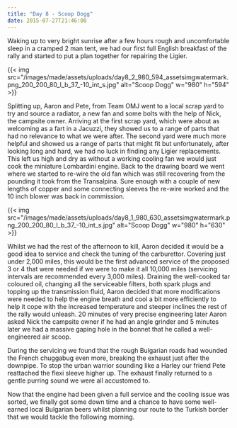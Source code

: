 ```yaml
---
title: "Day 8 - Scoop Dogg"
date: 2015-07-27T21:46:00
---
```


Waking up to very bright sunrise after a few hours rough and uncomfortable sleep in a cramped 2 man tent, we had our first full English breakfast of the rally and started to put a plan together for repairing the Ligier.

{{< img src="/images/made/assets/uploads/day8_2_980_594_assetsimgwatermark.png_200_200_80_l_b_37_-10_int_s.jpg" alt="Scoop Dogg" w="980" h="594" >}}

Splitting up, Aaron and Pete, from Team OMJ went to a local scrap yard to try and source a radiator, a new fan and some bolts with the help of Nick, the campsite owner. Arriving at the first scrap yard, which were about as welcoming as a fart in a Jacuzzi, they showed us to a range of parts that had no relevance to what we were after. The second yard were much more helpful and showed us a range of parts that might fit but unfortunately, after looking long and hard, we had no luck in finding any Ligier replacements. This left us high and dry as without a working cooling fan we would just cook the miniature Lombardini engine. Back to the drawing board we went where we started to re-wire the old fan which was still recovering from the pounding it took from the Transalpina. Sure enough with a couple of new lengths of copper and some connecting sleeves the re-wire worked and the 10 inch blower was back in commission.

{{< img src="/images/made/assets/uploads/day8_1_980_630_assetsimgwatermark.png_200_200_80_l_b_37_-10_int_s.jpg" alt="Scoop Dogg" w="980" h="630" >}}

Whilst we had the rest of the afternoon to kill, Aaron decided it would be a good idea to service and check the tuning of the carburettor. Covering just under 2,000 miles, this would be the first advanced service of the proposed 3 or 4 that were needed if we were to make it all 10,000 miles (servicing intervals are recommended every 3,000 miles). Draining the well-cooked tar coloured oil, changing all the serviceable filters, both spark plugs and topping up the transmission fluid, Aaron decided that more modifications were needed to help the engine breath and cool a bit more efficiently to help it cope with the increased temperature and steeper inclines the rest of the rally would unleash. 20 minutes of very precise engineering later Aaron asked Nick the campsite owner if he had an angle grinder and 5 minutes later we had a massive gaping hole in the bonnet that he called a well-engineered air scoop.

During the servicing we found that the rough Bulgarian roads had wounded the French chuggabug even more, breaking the exhaust just after the downpipe. To stop the urban warrior sounding like a Harley our friend Pete reattached the flexi sleeve higher up. The exhaust finally returned to a gentle purring sound we were all accustomed to.

Now that the engine had been given a full service and the cooling issue was sorted, we finally got some down time and a chance to have some well-earned local Bulgarian beers whilst planning our route to the Turkish border that we would tackle the following morning.